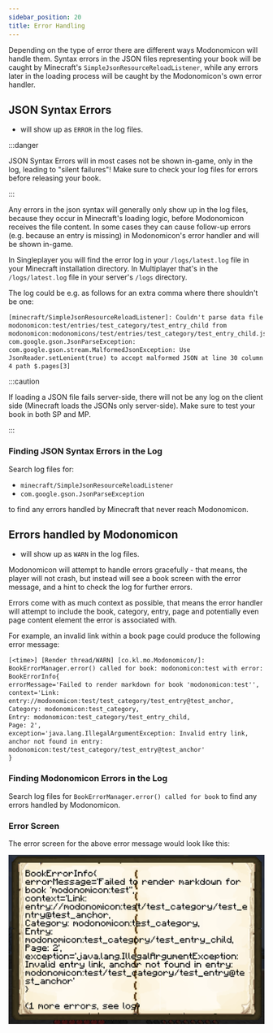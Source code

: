 ```yaml
---
sidebar_position: 20
title: Error Handling
---
```


Depending on the type of error there are different ways Modonomicon will handle them.
Syntax errors in the JSON files representing your book will be caught by Minecraft's `SimpleJsonResourceReloadListener`, while any errors later in the loading process will be caught by the Modonomicon's own error handler.

## JSON Syntax Errors 

- will show up as `ERROR` in the log files.

:::danger

JSON Syntax Errors will in most cases not be shown in-game, only in the log, leading to "silent failures"!
Make sure to check your log files for errors before releasing your book.

:::

Any errors in the json syntax will generally only show up in the log files, because they occur in Minecraft's loading logic, before Modonomicon receives the file content. In some cases they can cause follow-up errors (e.g. because an entry is missing) in Modonomicon's error handler and will be shown in-game.

In Singleplayer you will find the error log in your `/logs/latest.log` file in your Minecraft installation directory. In Multiplayer that's in the `/logs/latest.log` file in your server's `/logs` directory.

The log could be e.g. as follows for an extra comma where there shouldn't be one: 
```
[minecraft/SimpleJsonResourceReloadListener]: Couldn't parse data file modonomicon:test/entries/test_category/test_entry_child from modonomicon:modonomicons/test/entries/test_category/test_entry_child.json
com.google.gson.JsonParseException: com.google.gson.stream.MalformedJsonException: Use JsonReader.setLenient(true) to accept malformed JSON at line 30 column 4 path $.pages[3]
```

:::caution

If loading a JSON file fails server-side, there will not be any log on the client side (Minecraft loads the JSONs only server-side).
Make sure to test your book in both SP and MP.

:::

### Finding JSON Syntax Errors in the Log

Search log files for:

- `minecraft/SimpleJsonResourceReloadListener`
- `com.google.gson.JsonParseException`

to find any errors handled by Minecraft that never reach Modonomicon.


## Errors handled by Modonomicon

- will show up as `WARN` in the log files.

Modonomicon will attempt to handle errors gracefully - that means, the player will not crash, but instead will see a book screen with the error message, and a hint to check the log for further errors.

Errors come with as much context as possible, that means the error handler will attempt to include the book, category, entry, page and potentially even page content element the error is associated with. 

For example, an invalid link within a book page could produce the following error message:
```
[<time>] [Render thread/WARN] [co.kl.mo.Modonomicon/]: BookErrorManager.error() called for book: modonomicon:test with error: BookErrorInfo{ 
errorMessage='Failed to render markdown for book 'modonomicon:test'', 
context='Link: entry://modonomicon:test/test_category/test_entry@test_anchor, 
Category: modonomicon:test_category, 
Entry: modonomicon:test_category/test_entry_child, 
Page: 2', 
exception='java.lang.IllegalArgumentException: Invalid entry link, anchor not found in entry: modonomicon:test/test_category/test_entry@test_anchor'
}
```

### Finding Modonomicon Errors in the Log

Search log files for `BookErrorManager.error() called for book` to find any errors handled by Modonomicon.

### Error Screen

The error screen for the above error message would look like this:

![Error Screen](/img/docs/advanced/error-handling/error-window.png)